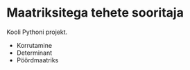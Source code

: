 # Maatriksitega tehete sooritaja
Kooli Pythoni projekt.
<ul>
<li>Korrutamine</li>
<li>Determinant</li>
<li>Pöördmaatriks</li>
</ul>
